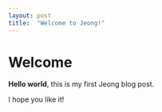 ```yaml
---
layout: post
title:  "Welcome to Jeong!"
---
```


# Welcome

**Hello world**, this is my first Jeong blog post.

I hope you like it!

